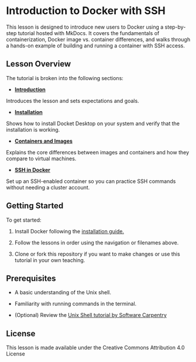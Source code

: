 # Introduction to Docker with SSH
This lesson is designed to introduce new users to Docker using a step-by-step tutorial hosted with MkDocs. It covers the fundamentals of containerization, Docker image vs. container differences, and walks through a hands-on example of building and running a container with SSH access.

## Lesson Overview
The tutorial is broken into the following sections:

* **[Introduction](index.md)**

Introduces the lesson and sets expectations and goals.

* **[Installation](01_installation.md)**

Shows how to install Docket Desktop on your system and verify that the installation is working.

* **[Containers and Images](02_containers.md)**

Explains the core differences between images and containers and how they compare to virtual machines.

* **[SSH in Docker](03_docker-ssh.md)**

Set up an SSH-enabled container so you can practice SSH commands without needing a cluster account.

## Getting Started

To get started:

1. Install Docker following the [installation guide.](01_installation.md)

2. Follow the lessons in order using the navigation or filenames above.

3. Clone or fork this repository if you want to make changes or use this tutorial in your own teaching.

## Prerequisites

* A basic understanding of the Unix shell.

* Familiarity with running commands in the terminal.

* (Optional) Review the [Unix Shell tutorial by Software Carpentry](https://swcarpentry.github.io/shell-novice/)

## License

This lesson is made available under the Creative Commons Attribution 4.0 License